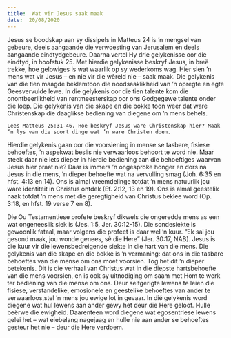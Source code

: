 ```yaml
---
title:  Wat vir Jesus saak maak
date:  20/08/2020
---
```


Jesus se boodskap aan sy dissipels in Matteus 24 is ’n mengsel van gebeure, deels aangaande die verwoesting van Jerusalem en deels aangaande eindtydgebeure. Daarna vertel Hy drie gelykenisse oor die eindtyd, in hoofstuk 25. Met hierdie gelykenisse beskryf Jesus, in breë trekke, hoe gelowiges is wat waarlik op sy wederkoms wag. Hier sien ’n mens wat vir Jesus – en nie vir die wêreld nie – saak maak. Die gelykenis van die tien maagde beklemtoon die noodsaaklikheid van ’n opregte en egte Geesvervulde lewe. In die gelykenis oor die tien talente kom die onontbeerlikheid van rentmeesterskap oor ons Godgegewe talente onder die loep. Die gelykenis van die skape en die bokke toon weer dat ware Christenskap die daaglikse bediening van diegene om ’n mens behels.

`Lees Matteus 25:31-46. Hoe beskryf Jesus ware Christenskap hier? Maak ’n lys van die soort dinge wat ’n ware Christen doen.`

Hierdie gelykenis gaan oor die voorsiening in mense se tasbare, fisiese behoeftes, ’n aspekwat beslis nie verwaarloos behoort te word nie. Maar steek daar nie iets dieper in hierdie bediening aan die behoeftiges waarvan Jesus hier praat nie? Daar is immers ’n ongesproke honger en dors na Jesus in die mens, ’n dieper behoefte wat na vervulling smag (Joh. 6:35 en hfst. 4:13 en 14). Ons is almal vreemdelinge totdat ’n mens natuurlik jou ware identiteit in Christus ontdek (Ef. 2:12, 13 en 19). Ons is almal geestelik naak totdat ’n mens met die geregtigheid van Christus beklee word (Op. 3:18, en hfst. 19 verse 7 en 8).

Die Ou Testamentiese profete beskryf dikwels die ongeredde mens as een wat ongeneeslik siek is (Jes. 1:5, Jer. 30:12-15). Die sondesiekte is gewoonlik fataal, maar volgens die profeet is daar wel ’n kuur. “Ek sal jou gesond maak, jou wonde genees, sê die Here” (Jer. 30:17, NAB). Jesus is die kuur vir die lewensbedreigende siekte in die hart van die mens. Die gelykenis van die skape en die bokke is ’n vermaning: dat ons in die tasbare behoeftes van die mense om ons moet voorsien. Tog het dit ’n dieper betekenis. Dit is die verhaal van Christus wat in die diepste hartsbehoefte van die mens voorsien, en is ook sy uitnodiging om saam met Hom te werk ter bediening van die mense om ons. Deur selfgerigte lewens te leien die fisiese, verstandelike, emosionele en geestelike behoeftes van ander te verwaarloos,stel ’n mens jou ewige lot in gevaar. In dié gelykenis word diegene wat hul lewens aan ander gewy het deur die Here geloof. Hulle beërwe die ewigheid. Daarenteen word diegene wat egosentriese lewens gelei het – wat eiebelang nagejaag en hulle nie aan ander se behoeftes gesteur het nie – deur die Here verdoem.
